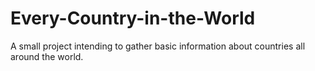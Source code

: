 # Every-Country-in-the-World

A small project intending to gather basic information about countries all around the world.
